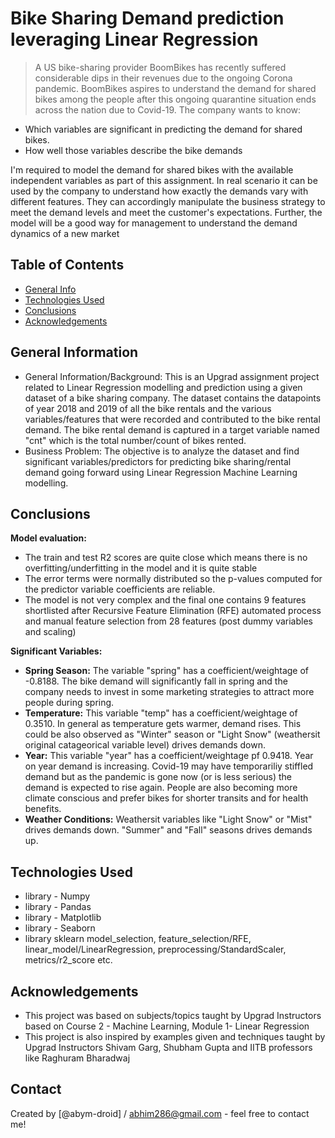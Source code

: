 # Bike Sharing Demand prediction leveraging Linear Regression 
> A US bike-sharing provider BoomBikes has recently suffered considerable dips in their revenues due to the ongoing Corona pandemic. BoomBikes aspires to understand the demand for shared bikes among the people after this ongoing quarantine situation ends across the nation due to Covid-19. The company wants to know:

- Which variables are significant in predicting the demand for shared bikes.
- How well those variables describe the bike demands

I'm required to model the demand for shared bikes with the available independent variables as part of this assignment. In real scenario it can be used by the company to understand how exactly the demands vary with different features. They can accordingly manipulate the business strategy to meet the demand levels and meet the customer's expectations. Further, the model will be a good way for management to understand the demand dynamics of a new market


## Table of Contents
* [General Info](#general-information)
* [Technologies Used](#technologies-used)
* [Conclusions](#conclusions)
* [Acknowledgements](#acknowledgements)

<!-- You can include any other section that is pertinent to your problem -->

## General Information
- General Information/Background: This is an Upgrad assignment project related to Linear Regression modelling and prediction using a given dataset of a bike sharing company. The dataset contains the datapoints of year 2018 and 2019 of all the bike rentals and the various variables/features that were recorded and contributed to the bike rental demand. The bike rental demand is captured in a target variable named "cnt" which is the total number/count of bikes rented.
- Business Problem: The objective is to analyze the dataset and find significant variables/predictors for predicting bike sharing/rental demand going forward using Linear Regression Machine Learning modelling.

<!-- You don't have to answer all the questions - just the ones relevant to your project. -->

## Conclusions
**Model evaluation:**
- The train and test R2 scores are quite close which means there is no overfitting/underfitting in the model and it is quite stable
- The error terms were normally distributed so the p-values computed for the predictor variable coefficients are reliable.
- The model is not very complex and the final one contains 9 features shortlisted after Recursive Feature Elimination (RFE) automated process and manual feature selection from 28 features (post dummy variables and scaling)

**Significant Variables:**
 - **Spring Season:** The variable "spring" has a coefficient/weightage of -0.8188. The bike demand will significantly fall in spring and the company needs to invest in some marketing strategies to attract more people during spring.
 - **Temperature:** This variable "temp" has a coefficient/weightage of 0.3510. In general as temperature gets warmer, demand rises. This could be also observed as "Winter" season or "Light Snow" (weathersit original catageorical variable level) drives demands down.
 - **Year:** This variable "year" has a coefficient/weightage pf 0.9418. Year on year demand is increasing. Covid-19 may have temporariliy stiffled demand but as the pandemic is gone now (or is less serious) the demand is expected to rise again. People are also becoming more climate conscious and prefer bikes for shorter transits and for health benefits.
 - **Weather Conditions:** Weathersit variables like "Light Snow" or "Mist" drives demands down. "Summer" and "Fall" seasons drives demands up.
<!-- You don't have to answer all the questions - just the ones relevant to your project. -->


## Technologies Used
- library - Numpy
- library - Pandas
- library - Matplotlib
- library - Seaborn
- library sklearn model_selection, feature_selection/RFE, linear_model/LinearRegression, preprocessing/StandardScaler, metrics/r2_score etc.

<!-- As the libraries versions keep on changing, it is recommended to mention the version of library used in this project -->

## Acknowledgements

- This project was based on subjects/topics taught by Upgrad Instructors based on Course 2 -  Machine Learning, Module 1- Linear Regression
- This project is also inspired by examples given and techniques taught by Upgrad Instructors Shivam Garg, Shubham Gupta and IITB professors like Raghuram Bharadwaj
  
## Contact
Created by [@abym-droid] / abhim286@gmail.com - feel free to contact me!


<!-- Optional -->
<!-- ## License -->
<!-- This project is open source and available under the [... License](). -->

<!-- You don't have to include all sections - just the one's relevant to your project -->
